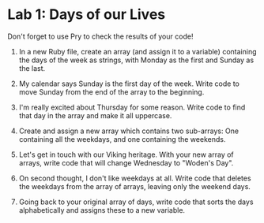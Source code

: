 # Lab 1: Days of our Lives

Don't forget to use Pry to check the results of your code!

1. In a new Ruby file, create an array (and assign it to a variable) containing the days of the week as strings, with Monday as the first and Sunday as the last.

2. My calendar says Sunday is the first day of the week. Write code to move Sunday from the end of the array to the beginning.

3. I'm really excited about Thursday for some reason. Write code to find that day in the array and make it all uppercase.

4. Create and assign a new array which contains two sub-arrays: One containing all the weekdays, and one containing the weekends.

5. Let's get in touch with our Viking heritage. With your new array of arrays, write code that will change Wednesday to "Woden's Day".

6. On second thought, I don't like weekdays at all. Write code that deletes the weekdays from the array of arrays, leaving only the weekend days.

7. Going back to your original array of days, write code that sorts the days alphabetically and assigns these to a new variable.
